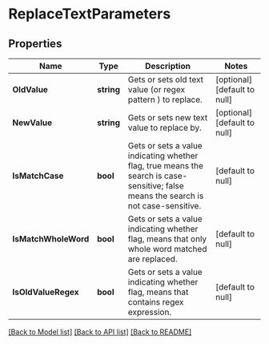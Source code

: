 # ReplaceTextParameters

## Properties
Name | Type | Description | Notes
------------ | ------------- | ------------- | -------------
**OldValue** | **string** | Gets or sets old text value (or regex pattern ) to replace. | [optional] [default to null]
**NewValue** | **string** | Gets or sets new text value to replace by. | [optional] [default to null]
**IsMatchCase** | **bool** | Gets or sets a value indicating whether flag, true means the search is case-sensitive; false means the search is not case-sensitive. | [default to null]
**IsMatchWholeWord** | **bool** | Gets or sets a value indicating whether flag, means that only whole word matched are replaced. | [default to null]
**IsOldValueRegex** | **bool** | Gets or sets a value indicating whether flag, means that  contains regex expression. | [default to null]

[[Back to Model list]](../README.md#documentation-for-models) [[Back to API list]](../README.md#documentation-for-api-endpoints) [[Back to README]](../README.md)


